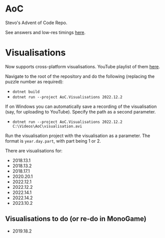 # AoC

Stevo's Advent of Code Repo.

See answers and low-res timings [here](results.md).

# Visualisations

Now supports cross-platform visualisations. YouTube playlist of them [here](https://www.youtube.com/playlist?list=PLBtwzTaAY-IWq6Mi1nvwsphMTw-HU13eM).

Navigate to the root of the repository and do the following (replacing the puzzle number as required):

- `dotnet build`
- `dotnet run --project AoC.Visualisations 2022.12.2`

If on Windows you can automatically save a recording of the visualisation (say, for uploading to YouTube). Specify the path as a second parameter.

- `dotnet run --project AoC.Visualisations 2022.12.2 C:\Videos\AoC\visualisation.avi`

Run the visualisation project with the visualisation as a parameter.
The format is `year.day.part`, with part being 1 or 2.

There are visualisations for:

- 2018.13.1
- 2018.13.2
- 2018.17.1
- 2020.20.1
- 2022.12.1
- 2022.12.2
- 2022.14.1
- 2022.14.2
- 2023.10.2

## Visualisations to do (or re-do in MonoGame)

- 2019.18.2
